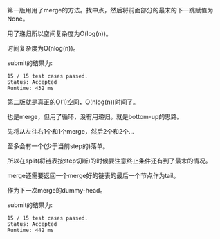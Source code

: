 第一版用用了merge的方法。找中点，然后将前面部分的最末的下一跳赋值为None。

用了递归所以空间复杂度为O(log(n))。

时间复杂度为O(nlog(n))。

submit的结果为:
```
15 / 15 test cases passed.
Status: Accepted
Runtime: 432 ms
```

第二版就是真正的O(1)空间，O(nlog(n))时间了。

也是merge，但用了循环，没有用递归。就是bottom-up的思路。

先将从左往右1个和1个merge，然后2个和2个...

至多会有一个(少于当前step的)落单。

所以在split(将链表按step切断)的时候要注意终止条件还有到了最末的情况。

merge还需要返回一个merge好的链表的最后一个节点作为tail。

作为下一次merge的dummy-head。

submit的结果为:
```
15 / 15 test cases passed.
Status: Accepted
Runtime: 442 ms
```
